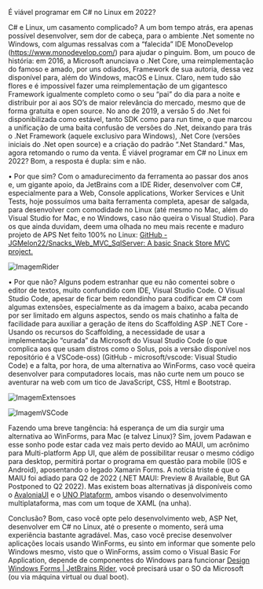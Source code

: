 É viável programar em C# no Linux em 2022?

C# e Linux, um casamento complicado? A um bom tempo atrás, era apenas possível desenvolver, sem dor de cabeça, para o ambiente .Net somente no Windows, com algumas ressalvas com a “falecida” IDE MonoDevelop (https://www.monodevelop.com/) para ajudar o pinguim. Bom, um pouco de história: em 2016, a Microsoft anunciava o .Net Core, uma reimplementação do famoso e amado, por uns odiados, Framework de sua autoria, dessa vez disponível para, além do Windows, macOS e Linux. Claro, nem tudo são flores e é impossível fazer uma reimplementação de um gigantesco Framework igualmente completo como o seu “pai” do dia para a noite e distribuir por ai aos SO’s de maior relevância do mercado, mesmo que de forma gratuita e open source. No ano de 2019, a versão 5 do .Net foi disponibilizada como estável, tanto SDK como para run time, o que marcou a unificação de uma baita confusão de versões do .Net, deixando para trás o .Net Framework (aquele exclusivo para Windows), .Net Core (versões iniciais do .Net open source) e a criação do padrão “.Net Standard.” Mas, agora retomando o rumo da venta. É viável programar em C# no Linux em 2022? Bom, a resposta é dupla: sim e não.

• Por que sim? Com o amadurecimento da ferramenta ao passar dos anos e, um gigante apoio, da JetBrains com a IDE Rider, desenvolver com C#, especialmente para a Web, Console applications, Worker Services e Unit Tests, hoje possuímos uma baita ferramenta completa, apesar de salgada, para desenvolver com comodidade no Linux (até mesmo no Mac, além do Visual Studio for Mac, e no Windows, caso não queira o Visual Studio). Para os que ainda duvidam, deem uma olhada no meu mais recente e maduro projeto de APS Net feito 100% no Linux: [GitHub - JGMelon22/Snacks_Web_MVC_SqlServer: A basic Snack Store MVC project.](https://github.com/JGMelon22/Snacks_Web_MVC_SqlServer)

![ImagemRider](https://user-images.githubusercontent.com/73988556/151468561-fbaa27be-625f-47c2-ac71-80a7a7f826d2.png)

• Por que não? Alguns podem estranhar que eu não comentei sobre o editor de textos, muito confundido com IDE, Visual Studio Code. O Visual Studio Code, apesar de ficar bem redondinho para codificar em C# com algumas extensões, especialmente as da imagem a baixo, acaba pecando por ser limitado em alguns aspectos, sendo os mais chatinho a falta de facilidade para auxiliar a geração de itens do Scaffolding ASP .NET Core - Usando os recursos do Scaffolding, a necessidade de usar a implementação “curada” da Microsoft do Visual Studio Code (o que complica aos que usam distros como o Solus, pois a versão disponível nos repositório é a VSCode-oss) (GitHub - microsoft/vscode: Visual Studio Code) e a falta, por hora, de uma alternativa ao WinForms, caso você queira desenvolver para computadores locais, mas não curte nem um pouco se aventurar na web com um tico de JavaScript, CSS, Html e Bootstrap.

![ImagemExtensoes](https://user-images.githubusercontent.com/73988556/151468654-aca6cd7a-8142-472e-883f-477c03648519.png)

![ImagemVSCode](https://user-images.githubusercontent.com/73988556/151468658-fb5319ac-a8d3-4c7f-b0be-1313e407c70b.png)

 Fazendo uma breve tangência: há esperança de um dia surgir uma alternativa ao WinForms, para Mac (e talvez Linux)? Sim, jovem Padawan e esse sonho pode estar cada vez mais perto devido ao MAUI, um acrônimo para Multi-platform App UI, que além de possibilitar reusar o mesmo código para desktop, permitirá portar o programa em questão para mobile (IOS e Android), aposentando o legado Xamarin Forms. A notícia triste é que o MAIU foi adiado para Q2 de 2022 (.NET MAUI: Preview 8 Available, But GA Postponed to Q2 2022). Mas existem boas alternativas já disponíveis como o [AvaloniaUI](https://avaloniaui.net/) e o [UNO Plataform](https://platform.uno/), ambos visando o desenvolvimento multiplataforma, mas com um toque de XAML (na unha).

Conclusão? Bom, caso você opte pelo desenvolvimento web, ASP Net, desenvolver em C# no Linux, até o presente o momento, será uma experiência bastante agradável. Mas, caso você precise desenvolver aplicações locais usando WinForms, eu sinto em informar que somente pelo Windows mesmo, visto que o WinForms, assim como o Visual Basic For Application, depende de componentes do Windows para funcionar [Design Windows Forms | JetBrains Rider](https://www.jetbrains.com/help/rider/Working_with_Windows_Forms.html), você precisará usar o SO da Microsoft (ou via máquina virtual ou dual boot). 